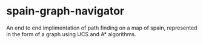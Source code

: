 # spain-graph-navigator
An end to end implimentation of path finding on a map of spain, represented in the form of a graph using UCS and A* algorithms. 
